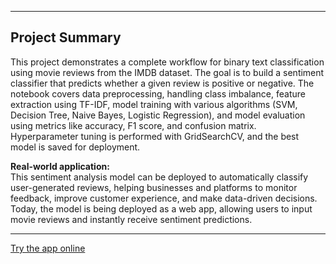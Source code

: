 

---

## Project Summary

This project demonstrates a complete workflow for binary text classification using movie reviews from the IMDB dataset. The goal is to build a sentiment classifier that predicts whether a given review is positive or negative. The notebook covers data preprocessing, handling class imbalance, feature extraction using TF-IDF, model training with various algorithms (SVM, Decision Tree, Naive Bayes, Logistic Regression), and model evaluation using metrics like accuracy, F1 score, and confusion matrix. Hyperparameter tuning is performed with GridSearchCV, and the best model is saved for deployment.

**Real-world application:**  
This sentiment analysis model can be deployed to automatically classify user-generated reviews, helping businesses and platforms to monitor feedback, improve customer experience, and make data-driven decisions. Today, the model is being deployed as a web app, allowing users to input movie reviews and instantly receive sentiment predictions.

---
[Try the app online](https://nifghuufypraeikjke657q.streamlit.app/)
